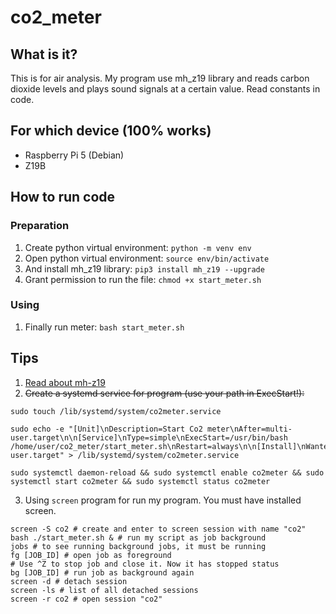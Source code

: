 # co2_meter
## What is it?
This is for air analysis. My program use mh_z19 library and reads carbon dioxide levels and plays sound signals at a certain value. Read constants in code.

## For which device (100% works)
- Raspberry Pi 5 (Debian)
- Z19B

## How to run code
### Preparation
1. Create python virtual environment: ``python -m venv env``
2. Open python virtual environment: ``source env/bin/activate``
3. And install mh_z19 library: ``pip3 install mh_z19 --upgrade``
4. Grant permission to run the file: `chmod +x start_meter.sh`

### Using
1. Finally run meter: ``bash start_meter.sh``

## Tips
1. [Read about mh-z19](https://github.com/UedaTakeyuki/mh-z19)
2. ~~Create a systemd service for program (use your path in ExecStart!):~~
~~~
sudo touch /lib/systemd/system/co2meter.service

sudo echo -e "[Unit]\nDescription=Start Co2 meter\nAfter=multi-user.target\n\n[Service]\nType=simple\nExecStart=/usr/bin/bash /home/user/co2_meter/start_meter.sh\nRestart=always\n\n[Install]\nWantedBy=multi-user.target" > /lib/systemd/system/co2meter.service

sudo systemctl daemon-reload && sudo systemctl enable co2meter && sudo systemctl start co2meter && sudo systemctl status co2meter
~~~
3. Using `screen` program for run my program.
You must have installed screen.
~~~
screen -S co2 # create and enter to screen session with name "co2"
bash ./start_meter.sh & # run my script as job background
jobs # to see running background jobs, it must be running 
fg [JOB_ID] # open job as foreground
# Use ^Z to stop job and close it. Now it has stopped status
bg [JOB_ID] # run job as background again
screen -d # detach session
screen -ls # list of all detached sessions
screen -r co2 # open session "co2"
~~~
